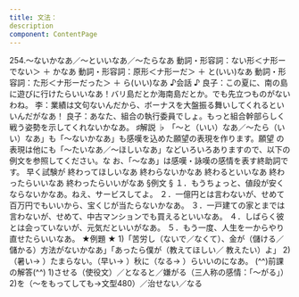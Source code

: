 ```yaml
---
title: 文法：
description
component: ContentPage
---
```



254.～ないかなあ／～といいなあ／～たらなあ
動詞・形容詞：ない形＜ナ形ーでない＞ ＋ かなあ 動詞・形容詞：原形＜ナ形ーだ＞ ＋ と(いい)なあ 動詞・形容詞：た形＜ナ形ーだった＞ ＋ ら(いい)なあ
♪会話 ♪
良子：この夏に、南の島に遊びに行けたらいいなあ！バリ島だとか海南島だとか。でも先立つものがないわね。
李：業績は文句ないんだから、ボーナスを大盤振る舞いしてくれるといいんだがなあ！
良子：あなた、組合の執行委員でしょ。もっと組合幹部らしく戦う姿勢を示してくれないかなあ。
♯解説 ♭
「～と（いい）なあ／～たら（いい）なあ」も「～ないかなあ」も感嘆を込めた願望の表現を作ります。願望 の表現は他にも「～たいなあ／～ほしいなあ」などいろいろありますので、以下の例文を参照してください。な お、「～なあ」は感嘆・詠嘆の感情を表す終助詞です。
早く試験が 終わってほしいなあ 終わらないかなあ 終わるといいなあ 終わったらいいなあ 終わったらいいがなあ
§例文 §
１．もうちょっと、値段が安くならないかなあ。ねえ、サービスしてよ。
２．一億円とは言わないが、せめて百万円でもいいから、宝くじが当たらないかなあ。
３．一戸建ての家とまでは言わないが、せめて、中古マンションでも買えるといいなあ。
４．しばらく彼とは会っていないが、元気だといいがなあ。
５．もう一度、人生を一からやり直せたらいいなあ。
★例題 ★
1)「苦労し（ないで／なくて）、金が（儲ける／儲かる）方法がないかなあ」「あったら僕が（教えてほしい／
教えたい）よ」
2)（暑い→ ）たまらない。（早い→ ）秋に（なる→ ）らいいのになあ。
(^^)前課の解答(^^)
1)させる（使役文）／となると／嫌がる（三人称の感情：「～がる」）
2)を（～をもってしても→文型480）／治せない／なる
